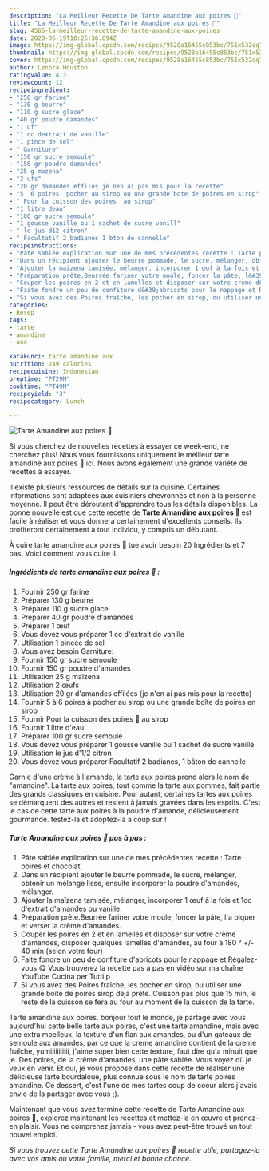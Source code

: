 ```yaml
---
description: "La Meilleur Recette De Tarte Amandine aux poires 🍐"
title: "La Meilleur Recette De Tarte Amandine aux poires 🍐"
slug: 4565-la-meilleur-recette-de-tarte-amandine-aux-poires
date: 2020-06-19T10:25:36.894Z
image: https://img-global.cpcdn.com/recipes/9528a16455c853bc/751x532cq70/tarte-amandine-aux-poires-🍐-photo-principale-de-la-recette.jpg
thumbnail: https://img-global.cpcdn.com/recipes/9528a16455c853bc/751x532cq70/tarte-amandine-aux-poires-🍐-photo-principale-de-la-recette.jpg
cover: https://img-global.cpcdn.com/recipes/9528a16455c853bc/751x532cq70/tarte-amandine-aux-poires-🍐-photo-principale-de-la-recette.jpg
author: Lenora Houston
ratingvalue: 4.3
reviewcount: 12
recipeingredient:
- "250 gr farine"
- "130 g beurre"
- "110 g sucre glace"
- "40 gr poudre damandes"
- "1 uf"
- "1 cc dextrait de vanille"
- "1 pince de sel"
- " Garniture"
- "150 gr sucre semoule"
- "150 gr poudre damandes"
- "25 g mazena"
- "2 ufs"
- "20 gr damandes effiles je nen ai pas mis pour la recette"
- "5  6 poires  pocher au sirop ou une grande bote de poires en sirop"
- " Pour la cuisson des poires  au sirop"
- "1 litre deau"
- "100 gr sucre semoule"
- "1 gousse vanille ou 1 sachet de sucre vanill"
- " le jus d12 citron"
- " Facultatif 2 badianes 1 bton de cannelle"
recipeinstructions:
- "Pâte sablée explication sur une de mes précédentes recette : Tarte poires et chocolat."
- "Dans un récipient ajouter le beurre pommade, le sucre, mélanger, obtenir un mélange lisse, ensuite incorporer la poudre d&#39;amandes, mélanger."
- "Ajouter la maïzena tamisée, mélanger, incorporer 1 œuf à la fois et 1cc d&#39;extrait d&#39;amandes ou vanille."
- "Préparation prête.Beurrée fariner votre moule, foncer la pâte, l&#39;a piquer et verser la crème d&#39;amandes."
- "Couper les poires en 2 et en lamelles et disposer sur votre crème d&#39;amandes, disposer quelques lamelles d&#39;amandes, au four à 180 ° +/- 40 min (selon votre four)"
- "Faite fondre un peu de confiture d&#39;abricots pour le nappage et Régalez-vous 😋 Vous trouverez la recette pas à pas en vidéo sur ma chaîne YouTube Cucina per Tutti p"
- "Si vous avez des Poires fraîche, les pocher en sirop, ou utiliser une grande boîte de poires sirop déjà prête. Cuisson pas plus que 15 min, le reste de la cuisson se fera au four au moment de la cuisson de la tarte."
categories:
- Resep
tags:
- tarte
- amandine
- aux

katakunci: tarte amandine aux 
nutrition: 249 calories
recipecuisine: Indonesian
preptime: "PT29M"
cooktime: "PT49M"
recipeyield: "3"
recipecategory: Lunch

---
```



![Tarte Amandine aux poires 🍐](https://img-global.cpcdn.com/recipes/9528a16455c853bc/751x532cq70/tarte-amandine-aux-poires-🍐-photo-principale-de-la-recette.jpg)

Si vous cherchez de nouvelles recettes à essayer ce week-end, ne cherchez plus! Nous vous fournissons uniquement le meilleur tarte amandine aux poires 🍐 ici. Nous avons également une grande variété de recettes à essayer.

Il existe plusieurs ressources de détails sur la cuisine. Certaines informations sont adaptées aux cuisiniers chevronnés et non à la personne moyenne. Il peut être déroutant d'apprendre tous les détails disponibles. La bonne nouvelle est que cette recette de <strong> Tarte Amandine aux poires 🍐 </strong> est facile à réaliser et vous donnera certainement d'excellents conseils. Ils profiteront certainement à tout individu, y compris un débutant.

<!--inarticleads1-->

À cuire tarte amandine aux poires 🍐 tue avoir besoin 20 Ingrédients et 7 pas. Voici comment vous cuire il.

##### Ingrédients de tarte amandine aux poires 🍐 :

1. Fournir 250 gr farine
1. Préparer 130 g beurre
1. Préparer 110 g sucre glace
1. Préparer 40 gr poudre d&#39;amandes
1. Préparer 1 œuf
1. Vous devez vous préparer 1 cc d&#39;extrait de vanille
1. Utilisation 1 pincée de sel
1. Vous avez besoin  Garniture:
1. Fournir 150 gr sucre semoule
1. Fournir 150 gr poudre d&#39;amandes
1. Utilisation 25 g maïzena
1. Utilisation 2 œufs
1. Utilisation 20 gr d&#39;amandes effilées (je n&#39;en ai pas mis pour la recette)
1. Fournir 5 à 6 poires à pocher au sirop ou une grande boîte de poires en sirop
1. Fournir  Pour la cuisson des poires 🍐 au sirop
1. Fournir 1 litre d&#39;eau
1. Préparer 100 gr sucre semoule
1. Vous devez vous préparer 1 gousse vanille ou 1 sachet de sucre vanillé
1. Utilisation  le jus d&#39;1/2 citron
1. Vous devez vous préparer  Facultatif 2 badianes, 1 bâton de cannelle


Garnie d&#39;une crème à l&#39;amande, la tarte aux poires prend alors le nom de &#34;amandine&#34;. La tarte aux poires, tout comme la tarte aux pommes, fait partie des grands classiques en cuisine. Pour autant, certaines tartes aux poires se démarquent des autres et restent à jamais gravées dans les esprits. C&#39;est le cas de cette tarte aux poires à la poudre d&#39;amande, délicieusement gourmande. testez-la et adoptez-la à coup sur ! 

<!--inarticleads2-->

##### Tarte Amandine aux poires 🍐 pas à pas :

1. Pâte sablée explication sur une de mes précédentes recette : Tarte poires et chocolat.
1. Dans un récipient ajouter le beurre pommade, le sucre, mélanger, obtenir un mélange lisse, ensuite incorporer la poudre d&#39;amandes, mélanger.
1. Ajouter la maïzena tamisée, mélanger, incorporer 1 œuf à la fois et 1cc d&#39;extrait d&#39;amandes ou vanille.
1. Préparation prête.Beurrée fariner votre moule, foncer la pâte, l&#39;a piquer et verser la crème d&#39;amandes.
1. Couper les poires en 2 et en lamelles et disposer sur votre crème d&#39;amandes, disposer quelques lamelles d&#39;amandes, au four à 180 ° +/- 40 min (selon votre four)
1. Faite fondre un peu de confiture d&#39;abricots pour le nappage et Régalez-vous 😋 Vous trouverez la recette pas à pas en vidéo sur ma chaîne YouTube Cucina per Tutti p
1. Si vous avez des Poires fraîche, les pocher en sirop, ou utiliser une grande boîte de poires sirop déjà prête. Cuisson pas plus que 15 min, le reste de la cuisson se fera au four au moment de la cuisson de la tarte.


Tarte amandine aux poires. bonjour tout le monde, je partage avec vous aujourd&#39;hui cette belle tarte aux poires, c&#39;est une tarte amandine, mais avec une extra moelleux, la texture d&#39;un flan aux amandes, ou d&#39;un gateaux de semoule aux amandes, par ce que la creme amandine contient de la creme fraîche, yumiiiiiiiiiii, j&#39;aime super bien cette texture, faut dire qu&#39;a minuit que je. Des poires, de la crème d&#39;amandes, une pâte sablée. Vous voyez où je veux en venir. Et oui, je vous propose dans cette recette de réaliser une délicieuse tarte bourdaloue, plus connue sous le nom de tarte poires amandine. Ce dessert, c&#39;est l&#39;une de mes tartes coup de coeur alors j&#39;avais envie de la partager avec vous ;). 

<!--inarticleads1-->

<p>
Maintenant que vous avez terminé cette recette de Tarte Amandine aux poires 🍐, explorez maintenant les recettes et mettez-la en œuvre et prenez-en plaisir. Vous ne comprenez jamais - vous avez peut-être trouvé un tout nouvel emploi.
</p>

<p>
<i>Si vous trouvez cette Tarte Amandine aux poires 🍐 recette utile, partagez-la avec vos amis ou votre famille, merci et bonne chance.</i>
</p>
